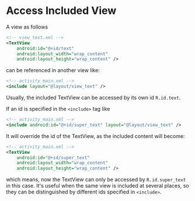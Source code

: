 # Access Included View

A view as follows

```xml
<!-- view_text.xml -->
<TextView
    android:id="@+id/text"
    android:layout_width="wrap_content"
    android:layout_height="wrap_content" />
```

can be referenced in another view like:

```xml
<!-- activity_main.xml -->
<include layout="@layout/view_text" />
```

Usually, the included TextView can be accessed by its own id `R.id.text`.

If an id is specified in the `<include>` tag like

```xml
<!-- activity_main.xml -->
<include android:id="@+id/super_text" layout="@layout/view_text" />
```

It will override the id of the TextView, as the included content will become:

```xml
<!-- activity_main.xml -->
<TextView
    android:id="@+id/super_text"
    android:layout_width="wrap_content"
    android:layout_height="wrap_content" />
```

which means, now the TextView can only be accessed by `R.id.super_text` in this case. It's useful when the same view is included at several places, so they can be distinguished by different ids specified in `<include>`. 
